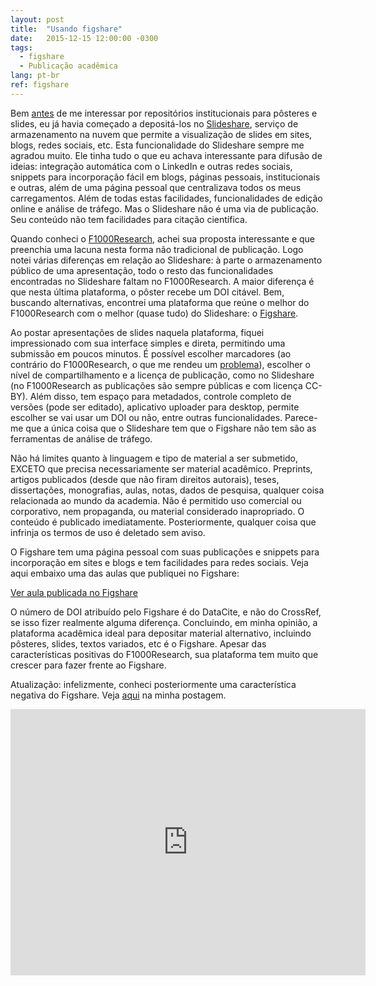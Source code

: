 ```yaml
---
layout: post
title:  "Usando figshare"
date:   2015-12-15 12:00:00 -0300
tags:
  - figshare
  - Publicação acadêmica
lang: pt-br
ref: figshare
---
```

Bem [antes](https://pharmak.blogspot.com/2013/09/gliomas-em-criancas-aula-de-atualizacao.html) de me interessar por repositórios institucionais para pôsteres e slides, eu já havia começado a depositá-los no [Slideshare](https://pt.slideshare.net/?ss), serviço de armazenamento na nuvem que permite a visualização de slides em sites, blogs, redes sociais, etc. <!--more-->
Esta funcionalidade do Slideshare sempre me agradou muito. Ele tinha tudo o que eu achava interessante para difusão de ideias: integração automática com o LinkedIn e outras redes sociais, snippets para incorporação fácil em blogs, páginas pessoais, institucionais e outras, além de uma página pessoal que centralizava todos os meus carregamentos. Além de todas estas facilidades, funcionalidades de edição online e análise de tráfego. Mas o Slideshare não é uma via de publicação. Seu conteúdo não tem facilidades para citação científica.

Quando conheci o [F1000Research](https://f1000research.com/), achei sua proposta interessante e que preenchia uma lacuna nesta forma não tradicional de publicação. Logo notei várias diferenças em relação ao Slideshare: à parte o armazenamento público de uma apresentação, todo o resto das funcionalidades encontradas no Slideshare faltam no F1000Research. A maior diferença é que nesta última plataforma, o pôster recebe um DOI citável. Bem, buscando alternativas, encontrei uma plataforma que reúne o melhor do F1000Research com o melhor (quase tudo) do Slideshare: o [Figshare](https://figshare.com/).

Ao postar apresentações de slides naquela plataforma, fiquei impressionado com sua interface simples e direta, permitindo uma submissão em poucos minutos. É possível escolher marcadores (ao contrário do F1000Research, o que me rendeu um [problema](https://pharmak.blogspot.com/2015/12/minha-experiencia-com-f1000research.html)), escolher o nível de compartilhamento e a licença de publicação, como no Slideshare (no F1000Research as publicações são sempre públicas e com licença CC-BY). Além disso, tem espaço para metadados, controle completo de versões (pode ser editado), aplicativo uploader para desktop, permite escolher se vai usar um DOI ou não, entre outras funcionalidades. Parece-me que a única coisa que o Slideshare tem que o Figshare não tem são as ferramentas de análise de tráfego.

Não há limites quanto à linguagem e tipo de material a ser submetido, EXCETO que precisa necessariamente ser material acadêmico. Preprints, artigos publicados (desde que não firam direitos autorais), teses, dissertações, monografias, aulas, notas, dados de pesquisa, qualquer coisa relacionada ao mundo da academia. Não é permitido uso comercial ou corporativo, nem propaganda, ou material considerado inapropriado. O conteúdo é publicado imediatamente. Posteriormente, qualquer coisa que infrinja os termos de uso é deletado sem aviso.

O Figshare tem uma página pessoal com suas publicações e snippets para incorporação em sites e blogs e tem facilidades para redes sociais. Veja aqui embaixo uma das aulas que publiquei no Figshare:

[Ver aula publicada no Figshare](https://widgets.figshare.com/articles/2007588/embed?show_title=1)

O número de DOI atribuído pelo Figshare é do DataCite, e não do CrossRef, se isso fizer realmente alguma diferença. Concluindo, em minha opinião, a plataforma acadêmica ideal para depositar material alternativo, incluindo pôsteres, slides, textos variados, etc é o Figshare. Apesar das características positivas do F1000Research, sua plataforma tem muito que crescer para fazer frente ao Figshare.

Atualização: infelizmente, conheci posteriormente uma característica negativa do Figshare. Veja [aqui](https://pharmak.blogspot.com/2016/01/figshare-receives-postprints-of.html) na minha postagem.

<iframe frameborder="0" height="426" src="https://widgets.figshare.com/articles/2007588/embed?show_title=1" width="568"></iframe>
